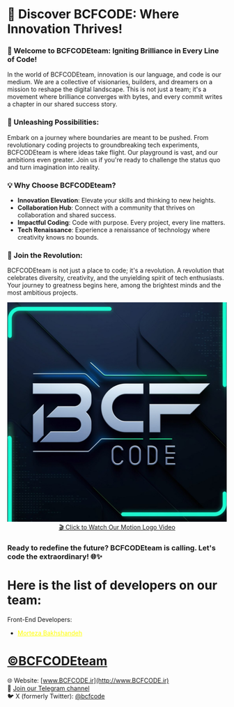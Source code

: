 # 🚀 Discover BCFCODE: Where Innovation Thrives! 
### 🌟 Welcome to BCFCODEteam: Igniting Brilliance in Every Line of Code!

In the world of BCFCODEteam, innovation is our language, and code is our medium. We are a collective of visionaries, builders, and dreamers on a mission to reshape the digital landscape. This is not just a team; it's a movement where brilliance converges with bytes, and every commit writes a chapter in our shared success story.

### 🚀 Unleashing Possibilities:
Embark on a journey where boundaries are meant to be pushed. From revolutionary coding projects to groundbreaking tech experiments, BCFCODEteam is where ideas take flight. Our playground is vast, and our ambitions even greater. Join us if you're ready to challenge the status quo and turn imagination into reality.

### 💡 Why Choose BCFCODEteam?

- **Innovation Elevation**: Elevate your skills and thinking to new heights.  
- **Collaboration Hub**: Connect with a community that thrives on collaboration and shared success.  
- **Impactful Coding**: Code with purpose. Every project, every line matters.  
- **Tech Renaissance**: Experience a renaissance of technology where creativity knows no bounds.  

### 🤝 Join the Revolution:
BCFCODEteam is not just a place to code; it's a revolution. A revolution that celebrates diversity, creativity, and the unyielding spirit of tech enthusiasts. Your journey to greatness begins here, among the brightest minds and the most ambitious projects.

<p align="center">
  <a href="./assets/BCFCODE%20LOGO%20motion.mp4">
    <img src="./assets/BCFCODE LOGO.jpg" alt="Play BCFCODE Motion Video" />
    <br/>
    🎬 Click to Watch Our Motion Logo Video
  </a>
</p>

### Ready to redefine the future? BCFCODEteam is calling. Let's code the extraordinary! 🌐✨

# Here is the list of developers on our team:

Front-End Developers:
- <a href="https://www.linkedin.com/in/morteza-bakhshandeh-813598260/" style="color: yellow;">Morteza Bakhshandeh</a>

# [©BCFCODEteam](https://github.com/BCFCODE)  
🌐 Website: [www.BCFCODE.ir](http://www.BCFCODE.ir)  
📢 [Join our Telegram channel](https://t.me/BCFCODE)  
🐦 X (formerly Twitter): [@bcfcode](https://x.com/bcfcode)
